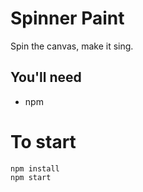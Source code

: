# Spinner Paint

Spin the canvas, make it sing.

## You'll need

- npm

# To start

    npm install
    npm start
